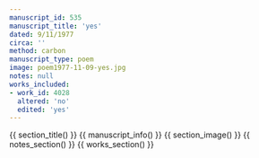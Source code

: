 ```yaml
---
manuscript_id: 535
manuscript_title: 'yes'
dated: 9/11/1977
circa: ''
method: carbon
manuscript_type: poem
image: poem1977-11-09-yes.jpg
notes: null
works_included:
- work_id: 4028
  altered: 'no'
  edited: 'yes'
---
```


{{ section_title() }}
{{ manuscript_info() }}
{{ section_image() }}
{{ notes_section() }}
{{ works_section() }}
